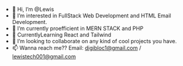 - 👋 Hi, I’m @Lewis
- 👀 I’m interested in FullStack Web Development and HTML Email Development.
- 🌱 I’m currently proefficient in MERN STACK and PHP
- 💞️ CurrentlyLearning React and Tailwind
- 💞️ I’m looking to collaborate on any kind of cool projects you have.
- 📫 Wanna reach me??  Email: digibloc1@gmail.com / lewistech001@gmail.com

<!---
Digibloc/Digibloc is a ✨ special ✨ repository because its `README.md` (this file) appears on your GitHub profile.
You can click the Preview link to take a look at your changes.
--->
  
